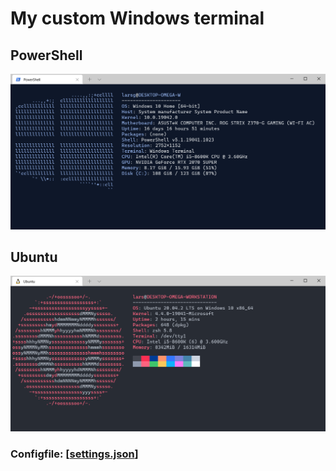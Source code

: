 # My custom Windows terminal

## PowerShell

![PowerShell](/images/powershell.png "PowerShell")

## Ubuntu

![Ubuntu](/images/ubuntu.png "Ubuntu")

### Configfile: [[settings.json](https://raw.githubusercontent.com/larsgerber/windows-terminal/master/LocalState/settings.json)]
